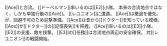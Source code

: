 [[Ace]]と合流。
[[ドーベルマン]]率いるのは[[E2]]小隊。
本来の合流地点ではなく、しかも単独行動の[[Ace]]。
[[レユニオン]]に遭遇。
[[Ace]]は撤退を優先。が、回避不可のため迎撃準備。
[[Ace]]は昔から[[ドクター]]を知っている模様。
[[Ace]]が[[ドクター]]の[[記憶喪失]]を把握。
[[Ace]]率いるのは[[E3]]小隊。
[[E2]]の支援、敵を挟撃。
[[E3]]の[[任務]]は合流地点周辺の安全確保。
対[[レユニオン]]の戦闘開始。